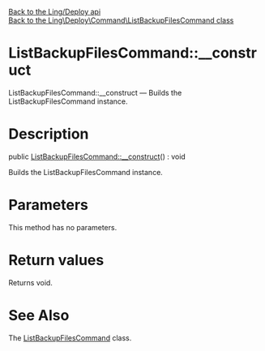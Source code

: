 [Back to the Ling/Deploy api](https://github.com/lingtalfi/Deploy/blob/master/doc/api/Ling/Deploy.md)<br>
[Back to the Ling\Deploy\Command\ListBackupFilesCommand class](https://github.com/lingtalfi/Deploy/blob/master/doc/api/Ling/Deploy/Command/ListBackupFilesCommand.md)


ListBackupFilesCommand::__construct
================



ListBackupFilesCommand::__construct — Builds the ListBackupFilesCommand instance.




Description
================


public [ListBackupFilesCommand::__construct](https://github.com/lingtalfi/Deploy/blob/master/doc/api/Ling/Deploy/Command/ListBackupFilesCommand/__construct.md)() : void




Builds the ListBackupFilesCommand instance.




Parameters
================

This method has no parameters.


Return values
================

Returns void.








See Also
================

The [ListBackupFilesCommand](https://github.com/lingtalfi/Deploy/blob/master/doc/api/Ling/Deploy/Command/ListBackupFilesCommand.md) class.



